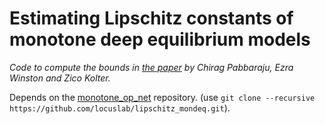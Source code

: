 # Estimating Lipschitz constants of monotone deep equilibrium models

*Code to compute the bounds in [the paper](https://openreview.net/pdf?id=VcB4QkSfyO) by Chirag Pabbaraju, Ezra Winston and Zico Kolter.*

Depends on the [monotone_op_net](https://github.com/locuslab/monotone_op_net) repository. (use `git clone --recursive https://github.com/locuslab/lipschitz_mondeq.git`). 
